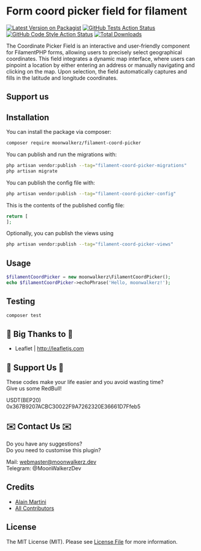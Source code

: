 # Form coord picker field for filament

[![Latest Version on Packagist](https://img.shields.io/packagist/v/moonwalkerz/filament-coord-picker.svg?style=flat-square)](https://packagist.org/packages/moonwalkerz/filament-coord-picker)
[![GitHub Tests Action Status](https://img.shields.io/github/actions/workflow/status/moonwalkerz/filament-coord-picker/run-tests.yml?branch=main&label=tests&style=flat-square)](https://github.com/moonwalkerz/filament-coord-picker/actions?query=workflow%3Arun-tests+branch%3Amain)
[![GitHub Code Style Action Status](https://img.shields.io/github/actions/workflow/status/moonwalkerz/filament-coord-picker/fix-php-code-style-issues.yml?branch=main&label=code%20style&style=flat-square)](https://github.com/moonwalkerz/filament-coord-picker/actions?query=workflow%3A"Fix+PHP+code+style+issues"+branch%3Amain)
[![Total Downloads](https://img.shields.io/packagist/dt/moonwalkerz/filament-coord-picker.svg?style=flat-square)](https://packagist.org/packages/moonwalkerz/filament-coord-picker)

The Coordinate Picker Field is an interactive and user-friendly component for FilamentPHP forms, allowing users to precisely select geographical coordinates. This field integrates a dynamic map interface, where users can pinpoint a location by either entering an address or manually navigating and clicking on the map. Upon selection, the field automatically captures and fills in the latitude and longitude coordinates.

## Support us


## Installation

You can install the package via composer:

```bash
composer require moonwalkerz/filament-coord-picker
```

You can publish and run the migrations with:

```bash
php artisan vendor:publish --tag="filament-coord-picker-migrations"
php artisan migrate
```

You can publish the config file with:

```bash
php artisan vendor:publish --tag="filament-coord-picker-config"
```

This is the contents of the published config file:

```php
return [
];
```

Optionally, you can publish the views using

```bash
php artisan vendor:publish --tag="filament-coord-picker-views"
```

## Usage

```php
$filamentCoordPicker = new moonwalkerz\FilamentCoordPicker();
echo $filamentCoordPicker->echoPhrase('Hello, moonwalkerz!');
```

## Testing

```bash
composer test
```

## 🙏 Big Thanks to 🙏
- Leaflet | http://leafletjs.com

## 🤑 Support Us 🤑

These codes make your life easier and you avoid wasting time?\
Give us some RedBull!

USDT(BEP20)\
0x367B9207ACBC30022F9A7262320E36661D7Ffeb5

## ✉️ Contact Us ✉️ 

Do you have any suggestions?\
Do you need to customise this plugin?

Mail: webmaster@moonwalkerz.dev\
Telegram: @MoonWalkerzDev

## Credits

- [Alain Martini](https://github.com/moonwalkerz)
- [All Contributors](../../contributors)

## License

The MIT License (MIT). Please see [License File](LICENSE.md) for more information.
